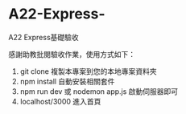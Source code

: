 # A22-Express-
A22 Express基礎驗收

感謝助教批閱驗收作業，使用方式如下：

1. git clone 複製本專案到您的本地專案資料夾
2. npm install 自動安裝相關套件
3. npm run dev 或 nodemon app.js 啟動伺服器即可
4. localhost/3000 進入首頁
